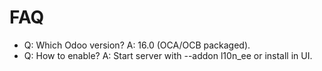 # FAQ

- Q: Which Odoo version? A: 16.0 (OCA/OCB packaged).
- Q: How to enable? A: Start server with --addon l10n_ee or install in UI.

